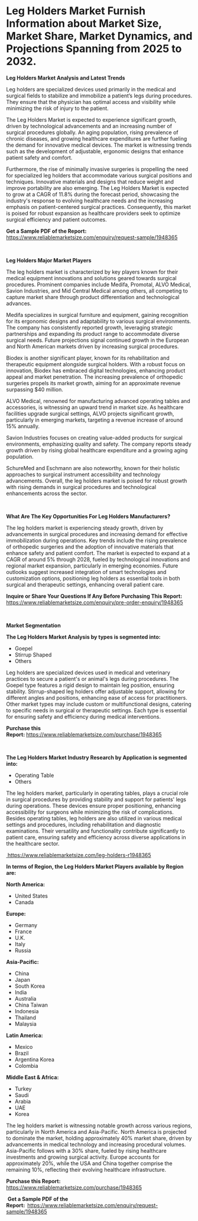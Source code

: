 <p><h1>Leg Holders Market Furnish Information about Market Size, Market Share, Market Dynamics, and Projections Spanning from 2025 to 2032.</h1></p><p><strong>Leg Holders Market Analysis and Latest Trends</strong></p>
<p><p>Leg holders are specialized devices used primarily in the medical and surgical fields to stabilize and immobilize a patient’s legs during procedures. They ensure that the physician has optimal access and visibility while minimizing the risk of injury to the patient. </p><p>The Leg Holders Market is expected to experience significant growth, driven by technological advancements and an increasing number of surgical procedures globally. An aging population, rising prevalence of chronic diseases, and growing healthcare expenditures are further fueling the demand for innovative medical devices. The market is witnessing trends such as the development of adjustable, ergonomic designs that enhance patient safety and comfort. </p><p>Furthermore, the rise of minimally invasive surgeries is propelling the need for specialized leg holders that accommodate various surgical positions and techniques. Innovative materials and designs that reduce weight and improve portability are also emerging. The Leg Holders Market is expected to grow at a CAGR of 11.8% during the forecast period, showcasing the industry's response to evolving healthcare needs and the increasing emphasis on patient-centered surgical practices. Consequently, this market is poised for robust expansion as healthcare providers seek to optimize surgical efficiency and patient outcomes.</p></p>
<p><strong>Get a Sample PDF of the Report:&nbsp;</strong> <a href="https://www.reliablemarketsize.com/enquiry/request-sample/1948365?utm_campaign=3205&utm_medium=2&utm_source=Github&utm_content=ia&utm_term=13042025&utm_id=leg-holders">https://www.reliablemarketsize.com/enquiry/request-sample/1948365</a></p>
<p>&nbsp;</p>
<p><strong>Leg Holders Major Market Players</strong></p>
<p><p>The leg holders market is characterized by key players known for their medical equipment innovations and solutions geared towards surgical procedures. Prominent companies include Medifa, Promotal, ALVO Medical, Savion Industries, and Mid Central Medical among others, all competing to capture market share through product differentiation and technological advances.</p><p>Medifa specializes in surgical furniture and equipment, gaining recognition for its ergonomic designs and adaptability to various surgical environments. The company has consistently reported growth, leveraging strategic partnerships and expanding its product range to accommodate diverse surgical needs. Future projections signal continued growth in the European and North American markets driven by increasing surgical procedures.</p><p>Biodex is another significant player, known for its rehabilitation and therapeutic equipment alongside surgical holders. With a robust focus on innovation, Biodex has embraced digital technologies, enhancing product appeal and market penetration. The increasing prevalence of orthopedic surgeries propels its market growth, aiming for an approximate revenue surpassing $40 million.</p><p>ALVO Medical, renowned for manufacturing advanced operating tables and accessories, is witnessing an upward trend in market size. As healthcare facilities upgrade surgical settings, ALVO projects significant growth, particularly in emerging markets, targeting a revenue increase of around 15% annually.</p><p>Savion Industries focuses on creating value-added products for surgical environments, emphasizing quality and safety. The company reports steady growth driven by rising global healthcare expenditure and a growing aging population. </p><p>SchureMed and Eschmann are also noteworthy, known for their holistic approaches to surgical instrument accessibility and technology advancements. Overall, the leg holders market is poised for robust growth with rising demands in surgical procedures and technological enhancements across the sector.</p></p>
<p>&nbsp;</p>
<p><strong>What Are The Key Opportunities For Leg Holders Manufacturers?</strong></p>
<p><p>The leg holders market is experiencing steady growth, driven by advancements in surgical procedures and increasing demand for effective immobilization during operations. Key trends include the rising prevalence of orthopedic surgeries and the adoption of innovative materials that enhance safety and patient comfort. The market is expected to expand at a CAGR of around 5% through 2028, fueled by technological innovations and regional market expansion, particularly in emerging economies. Future outlooks suggest increased integration of smart technologies and customization options, positioning leg holders as essential tools in both surgical and therapeutic settings, enhancing overall patient care.</p></p>
<p><strong>Inquire or Share Your Questions If Any Before Purchasing This Report:</strong> <a href="https://www.reliablemarketsize.com/enquiry/pre-order-enquiry/1948365?utm_campaign=3205&utm_medium=2&utm_source=Github&utm_content=ia&utm_term=13042025&utm_id=leg-holders">https://www.reliablemarketsize.com/enquiry/pre-order-enquiry/1948365</a></p>
<p>&nbsp;</p>
<p><strong>Market Segmentation</strong></p>
<p><strong>The Leg Holders Market Analysis by types is segmented into:</strong></p>
<p><ul><li>Goepel</li><li>Stirrup Shaped</li><li>Others</li></ul></p>
<p><p>Leg holders are specialized devices used in medical and veterinary practices to secure a patient's or animal's legs during procedures. The Goepel type features a rigid design to maintain leg position, ensuring stability. Stirrup-shaped leg holders offer adjustable support, allowing for different angles and positions, enhancing ease of access for practitioners. Other market types may include custom or multifunctional designs, catering to specific needs in surgical or therapeutic settings. Each type is essential for ensuring safety and efficiency during medical interventions.</p></p>
<p><strong>Purchase this Report:&nbsp;</strong><a href="https://www.reliablemarketsize.com/purchase/1948365?utm_campaign=3205&utm_medium=2&utm_source=Github&utm_content=ia&utm_term=13042025&utm_id=leg-holders">https://www.reliablemarketsize.com/purchase/1948365</a></p>
<p>&nbsp;</p>
<p><strong>The Leg Holders Market Industry Research by Application is segmented into:</strong></p>
<p><ul><li>Operating Table</li><li>Others</li></ul></p>
<p><p>The leg holders market, particularly in operating tables, plays a crucial role in surgical procedures by providing stability and support for patients' legs during operations. These devices ensure proper positioning, enhancing accessibility for surgeons while minimizing the risk of complications. Besides operating tables, leg holders are also utilized in various medical settings and procedures, including rehabilitation and diagnostic examinations. Their versatility and functionality contribute significantly to patient care, ensuring safety and efficiency across diverse applications in the healthcare sector.</p></p>
<p><a href="https://www.reliablemarketsize.com/leg-holders-r1948365?utm_campaign=3205&utm_medium=2&utm_source=Github&utm_content=ia&utm_term=13042025&utm_id=leg-holders">&nbsp;https://www.reliablemarketsize.com/leg-holders-r1948365</a></p>
<p><strong>In terms of Region, the Leg Holders Market Players available by Region are:</strong></p>
<p>
    <p> <strong> North America: </strong>
        <ul>
            <li>United States</li>
            <li>Canada</li>
        </ul>
        </p> 
    <p> <strong> Europe: </strong>
        <ul>
            <li>Germany</li>
            <li>France</li>
            <li>U.K.</li>
            <li>Italy</li>
            <li>Russia</li>
        </ul>
        </p> 
    <p> <strong> Asia-Pacific: </strong>
        <ul>
            <li>China</li>
            <li>Japan</li>
            <li>South Korea</li>
            <li>India</li>
            <li>Australia</li>
            <li>China Taiwan</li>
            <li>Indonesia</li>
            <li>Thailand</li>
            <li>Malaysia</li>
        </ul>
        </p> 
    <p> <strong> Latin America: </strong>
        <ul>
            <li>Mexico</li>
            <li>Brazil</li>
            <li>Argentina Korea</li>
            <li>Colombia</li>
        </ul>
        </p> 
    <p> <strong> Middle East & Africa: </strong>
        <ul>
            <li>Turkey</li>
            <li>Saudi</li>
            <li>Arabia</li>
            <li>UAE</li>
            <li>Korea</li>
        </ul>
    </p>
    </p>
<p><p>The leg holders market is witnessing notable growth across various regions, particularly in North America and Asia-Pacific. North America is projected to dominate the market, holding approximately 40% market share, driven by advancements in medical technology and increasing procedural volumes. Asia-Pacific follows with a 30% share, fueled by rising healthcare investments and growing surgical activity. Europe accounts for approximately 20%, while the USA and China together comprise the remaining 10%, reflecting their evolving healthcare infrastructure.</p></p>
<p><strong>Purchase this Report: </strong><a href="https://www.reliablemarketsize.com/purchase/1948365?utm_campaign=3205&utm_medium=2&utm_source=Github&utm_content=ia&utm_term=13042025&utm_id=leg-holders">https://www.reliablemarketsize.com/purchase/1948365</a></p>
<p>&nbsp;<strong>Get a Sample PDF of the Report:&nbsp;&nbsp;</strong><a href="https://www.reliablemarketsize.com/enquiry/request-sample/1948365?utm_campaign=3205&utm_medium=2&utm_source=Github&utm_content=ia&utm_term=13042025&utm_id=leg-holders">https://www.reliablemarketsize.com/enquiry/request-sample/1948365</a></p>
<p><strong></strong></p>
<p><p></p><p></p><p></p></p>